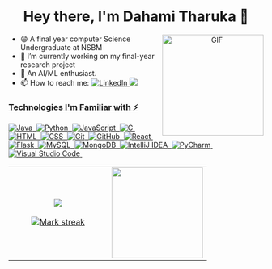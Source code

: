<!--
**tharu008/tharu008** is a ✨ _special_ ✨ repository because its `README.md` (this file) appears on your GitHub profile.

Here are some ideas to get you started:

- 🔭 I’m currently working on ...
- 🌱 I’m currently learning ...
- 👯 I’m looking to collaborate on ...
- 🤔 I’m looking for help with ...
- 💬 Ask me about ...
- 📫 How to reach me: ...
- 😄 Pronouns: ...
- ⚡ Fun fact: ...
-->

<p>
  <h1 align="center"><b>Hey there, I'm Dahami Tharuka 👋 </b></h1>
</p>


<div id="header" align="center">
  <img align="right" alt="GIF" src="https://media.tenor.com/6Bn5uMr0oGQAAAAd/genshin-impact.gif" width="200"/>
  
</div>


- 😄 A final year computer Science Undergraduate at NSBM 
- 🔭 I’m currently working on my final-year research project
- 🤖 An AI/ML enthusiast.
- 📫 How to reach me:  <a href="https://www.linkedin.com/in/tharuka-senevirathne/"><img src="https://img.shields.io/badge/linkedin-%230077B5.svg?&style=for-the-badge&logo=linkedin&logoColor=white" alt="LinkedIn" />
![](https://komarev.com/ghpvc/?username=tharu008)



### Technologies I'm Familiar with ⚡
![Java](https://img.shields.io/badge/-Java-05122A?style=flat&logo=Java&logoColor=FFA518)&nbsp;
![Python](https://img.shields.io/badge/-Python-05122A?style=flat&logo=python)&nbsp;
![JavaScript](https://img.shields.io/badge/-JavaScript-05122A?style=flat&logo=javascript)&nbsp;
![C](https://img.shields.io/badge/-C-05122A?style=flat&logo=C&logoColor=A8B9CC)&nbsp;
![HTML](https://img.shields.io/badge/-HTML-05122A?style=flat&logo=HTML5)&nbsp;
![CSS](https://img.shields.io/badge/-CSS-05122A?style=flat&logo=CSS3&logoColor=1572B6)&nbsp;
![Git](https://img.shields.io/badge/-Git-05122A?style=flat&logo=git)&nbsp;
![GitHub](https://img.shields.io/badge/-GitHub-05122A?style=flat&logo=github)&nbsp;
![React](https://img.shields.io/badge/-React-05122A?style=flat&logo=react)&nbsp;
![Flask](https://img.shields.io/badge/Flask-05122A?style=flat&logo=flask)&nbsp;
![MySQL](https://img.shields.io/badge/MySQL-05122A?style=flat&logo=mysql&logoColor=white)&nbsp;
![MongoDB](https://img.shields.io/badge/MongoDB-05122A?style=flat&logo=mongodb)&nbsp;
![IntelliJ IDEA](https://img.shields.io/badge/IntelliJ_IDEA-05122A.svg?style=flat&logo=intellij-idea&logoColor=67C9FA)&nbsp;
![PyCharm](https://img.shields.io/badge/PyCharm-05122A.svg?style=flat&logo=pycharm&logoColor=yellow)&nbsp;
![Visual Studio Code](https://img.shields.io/badge/-Visual%20Studio%20Code-05122A?style=flat&logo=visual-studio-code&logoColor=007ACC)&nbsp;




<p align="center">
  <!--- stats (start) -->
<table align="center">
<tr border="none">
<td width="50%" align="center">
  
  <img  align="center"  src="https://github-readme-stats.vercel.app/api?username=tharu008&theme=dracula&rank_icon=percentile" />
  <br></br>
  <img  title="🔥 Get streak stats for your profile at git.io/streak-stats" alt="Mark streak" src="https://github-readme-streak-stats.herokuapp.com/?user=tharu008&theme=dracula&hide_border=false" /> 
</td>

<td width="50%" align="center">
  <img height="180em" src="https://github-readme-stats-eight-theta.vercel.app/api/top-langs/?username=tharu008&layout=compact&langs_count=8&theme=dracula"/>  
</td>
</tr>
</table>
<!--- stats (end) -->



